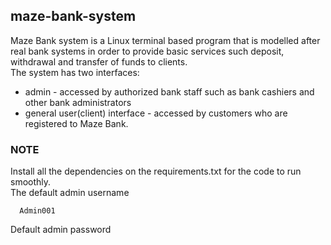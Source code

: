 ## maze-bank-system
Maze Bank system is a Linux terminal based program that is modelled after real bank systems in order to provide basic services such deposit, withdrawal and transfer of funds to clients.<br>
The system has two interfaces:

   - admin - accessed by authorized bank staff such as bank cashiers and other bank administrators
   - general user(client) interface - accessed by customers who are registered to Maze Bank.
### NOTE
Install all the dependencies on the requirements.txt for the code to run smoothly.<br>
The default admin username

      Admin001
Default admin password
    
